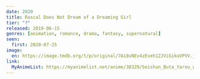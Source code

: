 ```yaml
---
date: 2020
title: Rascal Does Not Dream of a Dreaming Girl
tier: "?"
released: 2019-06-15
genres: [animation, romance, drama, fantasy, supernatural]
seen:
  first: 2020-07-25
image:
  en: https://image.tmdb.org/t/p/original/7Ai8vNEv4zEveh12JViGikoVPVV.jpg
link:
  MyAnimeList: https://myanimelist.net/anime/38329/Seishun_Buta_Yarou_wa_Yumemiru_Shoujo_no_Yume_wo_Minai
---
```

